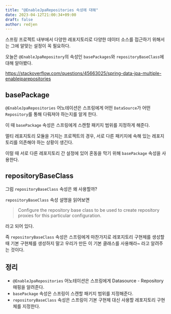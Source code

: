 ```yaml
---
title: "@EnableJpaRepositories 속성에 대해"
date: 2023-04-12T21:00:34+09:00
draft: false
author: redjen
---
```


스프링 프로젝트 내부에서 다양한 레포지토리로 다양한 데이터 소스를 접근하기 위해서는 그에 알맞는 설정이 꼭 필요하다.

오늘은 `@EnableJpaRepository`의 속성인 `basePackages`와 `repositoryBaseClass`에 대해 알아봤다.

https://stackoverflow.com/questions/45663025/spring-data-jpa-multiple-enablejparepositories

## basePackage

`@EnableJpaRepositories` 어노테이션은 스프링에게 어떤 `DataSource`가 어떤 `Repository`를 통해 다뤄져야 하는지를 알게 한다.

이 때 `basePackage` 속성은 스프링에게 스캔할 패키지 범위를 지정하게 해준다.

멀티 레포지토리 모듈을 가지는 프로젝트의 경우, 서로 다른 패키지에 속해 있는 레포지토리를 의존해야 하는 상황이 생긴다.

이럴 때 서로 다른 레포지토리 간 설정에 있어 혼동을 막기 위해 `basePackage` 속성을 사용한다.

## repositoryBaseClass

그럼 `repositoryBaseClass` 속성은 왜 사용할까?

`repositoryBaseClass` 속성 설명을 읽어보면

> Configure the repository base class to be used to create repository proxies for this particular configuration.

라고 되어 있다.

즉 `repositoryBaseClass` 속성은 스프링에게 마찬가지로 레포지토리 구현체를 생성할 때 기본 구현체를 생성하지 말고 우리가 만든 이 기본 클래스를 사용해라~ 라고 알려주는 것이다.

## 정리

- `@EnableJpaRepositories` 어노테이션은 스프링에게 Datasource - Repository 매핑을 알려준다.
- `basePackage` 속성은 스프링이 스캔할 패키지 범위를 지정해준다.
- `repositoryBaseClass` 속성은 스프링이 기본 구현체 대신 사용할 레포지토리 구현체를 지정한다.

